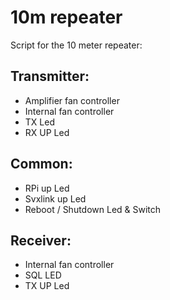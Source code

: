 # 10m repeater

Script for the 10 meter repeater:

## Transmitter:
- Amplifier fan controller
- Internal fan controller
- TX Led
- RX UP Led

## Common:
- RPi up Led
- Svxlink up Led
- Reboot / Shutdown Led & Switch

## Receiver:
- Internal fan controller
- SQL LED
- TX UP Led

